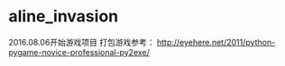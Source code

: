 # aline_invasion
2016.08.06开始游戏项目
打包游戏参考：
http://eyehere.net/2011/python-pygame-novice-professional-py2exe/
